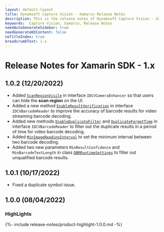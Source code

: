 ```yaml
---
layout: default-layout
title: Dynamsoft Capture Vision - Xamarin Release Notes
description: This is the release notes of Dynamsoft Capture Vision - Xamarin Edition.
keywords:  Capture Vision, Xamarin, Release Notes
needAutoGenerateSidebar: true
needGenerateH3Content: false
noTitleIndex: true
breadcrumbText: 1.x
---
```


# Release Notes for Xamarin SDK - 1.x

## 1.0.2 (12/20/2022)

- Added [`ScanRegionVisile`](../api-reference/camera-enhancer.md#scanregionvisible) in interface `IDCVCameraEnhancer` so that users can hide the **scan region** on the UI.
- Added a new method [`EnableResultVerification`](../api-reference/barcode-reader.md#enableresultverification) in interface `IDCVBarcodeReader` to improve the accuracy of barcode results for video streaming barcode decoding.
- Added new methods [`EnableDuplicateFilter`](../api-reference/barcode-reader.md#enableduplicatefilter) and [`DuplicateForgetTime`](../api-reference/barcode-reader.md#duplicateforgettime) in interface `IDCVBarcodeReader` to filter out the duplicate results in a period of time for video barcode decoding.
- Added [`MinImageReadingInterval`](../api-reference/barcode-reader.md#minimagereadinginterval) to set the minimum interval between two barcode decoding.
- Added two new parameters `MinResultConfidence` and `MinBarcodeTextLength` in class [`DBRRuntimeSettings`](../api-reference/class-dbr-runtime-settings.md) to filter out unqualified barcode results.

## 1.0.1 (10/17/2022)

- Fixed a duplicate symbol issue.

## 1.0.0 (08/04/2022)

### HighLights

{%- include release-notes/product-highlight-1.0.0.md -%}
